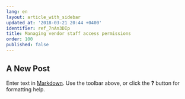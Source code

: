```yaml
---
lang: en
layout: article_with_sidebar
updated_at: '2018-03-21 20:44 +0400'
identifier: ref_7nAn3DIp
title: Managing vendor staff access permissions
order: 100
published: false
---
```

## A New Post

Enter text in [Markdown](http://daringfireball.net/projects/markdown/). Use the toolbar above, or click the **?** button for formatting help.
